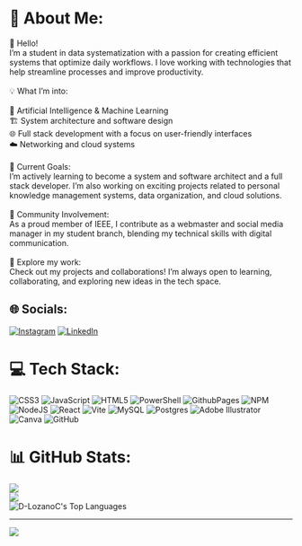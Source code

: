 # 💫 About Me:
👋 Hello!<br>I’m a student in data systematization with a passion for creating efficient systems that optimize daily workflows. I love working with technologies that help streamline processes and improve productivity.<br><br>💡 What I’m into:<br><br>🤖 Artificial Intelligence & Machine Learning<br>🏗️ System architecture and software design<br>🌐 Full stack development with a focus on user-friendly interfaces<br>☁️ Networking and cloud systems<br><br>🚀 Current Goals:<br>I’m actively learning to become a system and software architect and a full stack developer. I’m also working on exciting projects related to personal knowledge management systems, data organization, and cloud solutions.<br><br>👥 Community Involvement:<br>As a proud member of IEEE, I contribute as a webmaster and social media manager in my student branch, blending my technical skills with digital communication.<br><br>🔭 Explore my work:<br>Check out my projects and collaborations! I’m always open to learning, collaborating, and exploring new ideas in the tech space.


## 🌐 Socials:
[![Instagram](https://img.shields.io/badge/Instagram-%23E4405F.svg?logo=Instagram&logoColor=white)](https://instagram.com/dlozano.x) [![LinkedIn](https://img.shields.io/badge/LinkedIn-%230077B5.svg?logo=linkedin&logoColor=white)](https://linkedin.com/in/david-lozano-clavijo) 

# 💻 Tech Stack:
![CSS3](https://img.shields.io/badge/css3-%231572B6.svg?style=for-the-badge&logo=css3&logoColor=white) ![JavaScript](https://img.shields.io/badge/javascript-%23323330.svg?style=for-the-badge&logo=javascript&logoColor=%23F7DF1E) ![HTML5](https://img.shields.io/badge/html5-%23E34F26.svg?style=for-the-badge&logo=html5&logoColor=white) ![PowerShell](https://img.shields.io/badge/PowerShell-%235391FE.svg?style=for-the-badge&logo=powershell&logoColor=white) ![GithubPages](https://img.shields.io/badge/github%20pages-121013?style=for-the-badge&logo=github&logoColor=white) ![NPM](https://img.shields.io/badge/NPM-%23CB3837.svg?style=for-the-badge&logo=npm&logoColor=white) ![NodeJS](https://img.shields.io/badge/node.js-6DA55F?style=for-the-badge&logo=node.js&logoColor=white) ![React](https://img.shields.io/badge/react-%2320232a.svg?style=for-the-badge&logo=react&logoColor=%2361DAFB) ![Vite](https://img.shields.io/badge/vite-%23646CFF.svg?style=for-the-badge&logo=vite&logoColor=white) ![MySQL](https://img.shields.io/badge/mysql-4479A1.svg?style=for-the-badge&logo=mysql&logoColor=white) ![Postgres](https://img.shields.io/badge/postgres-%23316192.svg?style=for-the-badge&logo=postgresql&logoColor=white) ![Adobe Illustrator](https://img.shields.io/badge/adobe%20illustrator-%23FF9A00.svg?style=for-the-badge&logo=adobe%20illustrator&logoColor=white) ![Canva](https://img.shields.io/badge/Canva-%2300C4CC.svg?style=for-the-badge&logo=Canva&logoColor=white) ![GitHub](https://img.shields.io/badge/github-%23121011.svg?style=for-the-badge&logo=github&logoColor=white)
# 📊 GitHub Stats:
![](https://github-readme-stats.vercel.app/api?username=D-LozanoC&theme=dark&hide_border=false&include_all_commits=false&count_private=false)<br/>
![](https://github-readme-streak-stats.herokuapp.com/?user=D-LozanoC&theme=dark&hide_border=false)<br/>
![D-LozanoC's Top Languages](https://github-readme-stats.vercel.app/api/top-langs/?username=D-LozanoC&theme=dark&show_icons=true&hide_border=false&layout=compact&w=100%)

---
[![](https://visitcount.itsvg.in/api?id=D-LozanoC&icon=0&color=0)](https://visitcount.itsvg.in)

<!-- Proudly created with GPRM ( https://gprm.itsvg.in ) -->
